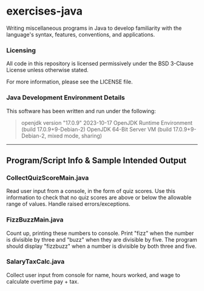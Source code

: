 # exercises-java

Writing miscellaneous programs in Java to develop familiarity with the language's syntax, features, conventions, and applications.

### Licensing

All code in this repository is licensed permissively under the BSD 3-Clause License unless otherwise stated. 

For more information, please see the LICENSE file.

### Java Development Environment Details

This software has been written and run under the following:

> openjdk version "17.0.9" 2023-10-17
> OpenJDK Runtime Environment (build 17.0.9+9-Debian-2)
> OpenJDK 64-Bit Server VM (build 17.0.9+9-Debian-2, mixed mode, sharing)

----

## Program/Script Info & Sample Intended Output

### CollectQuizScoreMain.java

Read user input from a console, in the form of quiz scores. Use this information to check that no quiz scores are above or below the allowable range of values. Handle raised errors/exceptions.

### FizzBuzzMain.java

Count up, printing these numbers to console. Print "fizz" when the number is divisible by three and "buzz" when they are divisible by five. The program should display "fizzbuzz" when a number is divisible by both three and five.

### SalaryTaxCalc.java

Collect user input from console for name, hours worked, and wage to calculate overtime pay + tax. 
